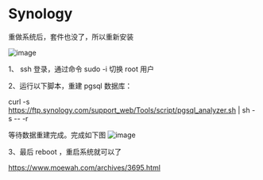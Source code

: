 # Synology

重做系统后，套件也没了，所以重新安装

![image](https://user-images.githubusercontent.com/59044398/152693631-7081e9cf-8ca1-40e9-a498-ffd953ef0861.png)

1、 ssh 登录，通过命令 sudo -i 切换 root 用户

2、运行以下脚本，重建 pgsql 数据库：

curl -s https://ftp.synology.com/support_web/Tools/script/pgsql_analyzer.sh | sh -s -- -r

等待数据重建完成。完成如下图
![image](https://user-images.githubusercontent.com/59044398/152694342-b4fb2588-0c62-4808-8b6b-fdefb3300e75.png)

3、最后 reboot ，重启系统就可以了

https://www.moewah.com/archives/3695.html
